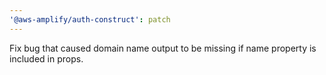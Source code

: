 ```yaml
---
'@aws-amplify/auth-construct': patch
---
```


Fix bug that caused domain name output to be missing if name property is included in props.
